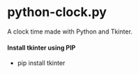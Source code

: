 # python-clock.py
A clock time made with Python and Tkinter.

#### Install tkinter using PIP
- pip install tkinter
